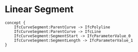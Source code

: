 Linear Segment
==============



```
concept {
    IfcCurveSegment:ParentCurve -> IfcPolyline
    IfcCurveSegment:ParentCurve -> IfcLine
    IfcCurveSegment:SegmentStart -> IfcParameterValue_0
    IfcCurveSegment:SegmentLength -> IfcParameterValue_1
}
```
